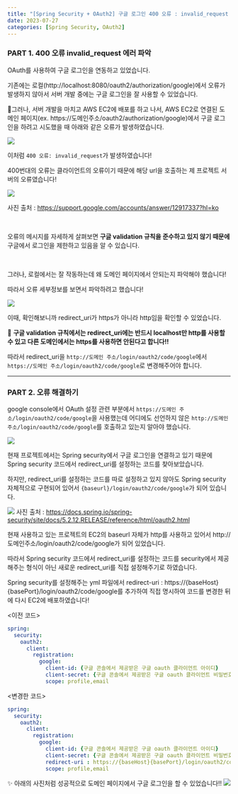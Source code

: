 ```yaml
---
title: "[Spring Security + OAuth2] 구글 로그인 400 오류 : invalid_request 에러 해결책"
date: 2023-07-27
categories: [Spring Security, OAuth2]
---
```


### PART 1. 400 오류 invalid_request 에러 파악

OAuth를 사용하여 구글 로그인을 연동하고 있었습니다.

기존에는 로컬(http://localhost:8080/oauth2/authorization/google)에서 오류가 발생하지 않아서 서버 개발 중에는 구글 로그인을 잘 사용할 수 있었습니다. 

🚨그러나, 서버 개발을 마치고 AWS EC2에 배포를 하고 나서,
AWS EC2로 연결된 도메인 페이지(ex. https://도메인주소/oauth2/authorization/google)에서 구글 로그인을 하려고 시도했을 때 아래와 같은 오류가 발생하였습니다.

![](https://velog.velcdn.com/images/da_na/post/c49fefb2-b84f-4355-b856-4ef0fa50a36a/image.png)

이처럼 `400 오류: invalid_request`가 발생하였습니다!

400번대의 오류는 클라이언트의 오류이기 때문에 해당 url을 호출하는 제 프로젝트 서버의 오류였습니다!

![](https://velog.velcdn.com/images/da_na/post/5e9600ca-30c5-437b-b651-4bfbd8f5e1d3/image.png)

사진 출처 : https://support.google.com/accounts/answer/12917337?hl=ko

<br/>


오류의 메시지를 자세하게 살펴보면 **구글 validation 규칙을 준수하고 있지 않기 때문에** 구글에서 로그인을 제한하고 있음을 알 수 있습니다.

<br/>

그러나, 로컬에서는 잘 작동하는데 왜 도메인 페이지에서 안되는지 파악해야 했습니다!

따라서 오류 세부정보를 보면서 파악하려고 했습니다!

![](https://velog.velcdn.com/images/da_na/post/85b9873d-0e59-4e43-88f2-8b393c993413/image.png)


이때, 확인해보니까 redirect_uri가 https가 아니라 http임을 확인할 수 있었습니다.

🚨 **구글 validation 규칙에서는 redirect_uri에는 반드시 localhost만 http를 사용할 수 있고 다른 도메인에서는 https를 사용하면 안된다고 합니다!!**

따라서 redirect_uri을 `http://도메인 주소/login/oauth2/code/google`에서 `https://도메인 주소/login/oauth2/code/google`로 변경해주어야 합니다.

---

### PART 2. 오류 해결하기

google console에서 OAuth 설정 관련 부분에서 `https://도메인 주소/login/oauth2/code/google`을 사용했는데 어디에도 선언하지 않은 `http://도메인 주소/login/oauth2/code/google`를 호출하고 있는지 알아야 했습니다.

![](https://velog.velcdn.com/images/da_na/post/1692d64a-8a7a-41eb-8301-b7d03d88f62d/image.png)

현재 프로젝트에서는 Spring security에서 구글 로그인을 연결하고 있기 때문에 Spring security 코드에서 redirect_uri를 설정하는 코드를 찾아보았습니다.

하지만, redirect_uri를 설정하는 코드를 따로 설정하고 있지 않아도 Spring security 자체적으로 구현되어 있어서 `{baseurl}/login/oauth2/code/google`가 되어 있습니다. 

![](https://velog.velcdn.com/images/da_na/post/a7184ce9-4402-4dad-a6b8-ef5ad10b5a32/image.png)
사진 출처 : https://docs.spring.io/spring-security/site/docs/5.2.12.RELEASE/reference/html/oauth2.html

현재 사용하고 있는 프로젝트의 EC2의 baseurl 자체가 http를 사용하고 있어서 http://도메인주소/login/oauth2/code/google가 되어 있었습니다.

따라서 Spring security 코드에서 redirect_uri를 설정하는 코드를 security에서 제공해주는 형식이 아닌 새로운 redirect_uri를 직접 설정해주기로 하였습니다.

Spring security를 설정해주는 yml 파일에서 redirect-uri : https://{baseHost}{basePort}/login/oauth2/code/google를 추가하여 직접 명시하여 코드를 변경한 뒤에 다시 EC2에 배포하였습니다!

<이전 코드>

```yml
spring:
  security:
    oauth2:
      client:
        registration:
          google:
            client-id: {구글 콘솔에서 제공받은 구글 oauth 클라이언트 아이디}
            client-secret: {구글 콘솔에서 제공받은 구글 oauth 클라이언트 비밀번호}
            scope: profile,email
```

<변경한 코드>
```yml
spring:
  security:
    oauth2:
      client:
        registration:
          google:
            client-id: {구글 콘솔에서 제공받은 구글 oauth 클라이언트 아이디}
            client-secret: {구글 콘솔에서 제공받은 구글 oauth 클라이언트 비밀번호}
            redirect-uri : https://{baseHost}{basePort}/login/oauth2/code/google
            scope: profile,email
```

✨ 아래의 사진처럼 성공적으로 도메인 페이지에서 구글 로그인을 할 수 있었습니다!!
![](https://velog.velcdn.com/images/da_na/post/afea560f-d2ee-41d7-8047-fdcf44f67a0c/image.png)
